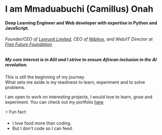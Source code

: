 # I am Mmaduabuchi (Camillus) Onah
#### Deep Learning Engineer and Web developer with expertise in Python and JavaScript.
###### Founder/CEO of [Lexrunit Limited](https://www.lexrunit.com), CEO of [Nilphyx](https://www.nilphyx.tech), and Web/IT Director at [Free Future Foundation](https://wwww.freefuturefoundation.org)

##### My core interest is in AGI and I strive to ensure African inclusion in the AI revolution.

This is still the beginning of my journey. <br>
What sets me aside is my readiness to learn, experiment and to solve problems.

I am open to work on interesting projects, I would love to learn, grow and experiment. You can check out my portfolio [here](https://buchi.codes)

⚡ Fun fact:
* I love food more than coding. 
* But I don't code so I can feed. 
<!--
**mconah/mconah** is a ✨ _special_ ✨ repository because its `README.md` (this file) appears on your GitHub profile.

Here are some ideas to get you started:

- 🔭 I’m currently working on ...
- 🌱 I’m currently learning ...
- 👯 I’m looking to collaborate on ...
- 🤔 I’m looking for help with ...
- 💬 Ask me about ...
- 📫 How to reach me: ...
- 😄 Pronouns: ...
- ⚡ Fun fact: ...
-->
